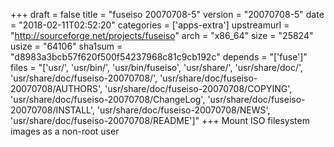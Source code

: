 +++
draft = false
title = "fuseiso 20070708-5"
version = "20070708-5"
date = "2018-02-11T02:52:20"
categories = ['apps-extra']
upstreamurl = "http://sourceforge.net/projects/fuseiso"
arch = "x86_64"
size = "25824"
usize = "64106"
sha1sum = "d8983a3bcb57f620f500f54237968c81c9cb192c"
depends = "['fuse']"
files = "['usr/', 'usr/bin/', 'usr/bin/fuseiso', 'usr/share/', 'usr/share/doc/', 'usr/share/doc/fuseiso-20070708/', 'usr/share/doc/fuseiso-20070708/AUTHORS', 'usr/share/doc/fuseiso-20070708/COPYING', 'usr/share/doc/fuseiso-20070708/ChangeLog', 'usr/share/doc/fuseiso-20070708/INSTALL', 'usr/share/doc/fuseiso-20070708/NEWS', 'usr/share/doc/fuseiso-20070708/README']"
+++
Mount ISO filesystem images as a non-root user